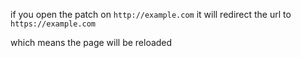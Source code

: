 if you open the patch on `http://example.com` it will redirect the url to `https://example.com` 

which means the page will be reloaded